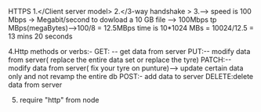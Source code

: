 HTTPS
1.</Client server model>
2.</3-way handshake > 3.</Bandwith>--> speed is 100 Mbps -> Megabit/second
to dowload a 10 GB file --> 100Mbps tp MBps(megaBytes)-->100/8 = 12.5MBps
time is 10\*1024 MBs = 10024/12.5 = 13 mins 20 seconds

4.Http methods or verbs:-
GET: -- get data from server
PUT:-- modify data from server( replace the entire data set or replace the tyre)
PATCH:-- modify data from server( fix your tyre on punture)--> update certain data only and not revamp the entire db
POST:- add data to server
DELETE:delete data from server

5. require "http" from node
